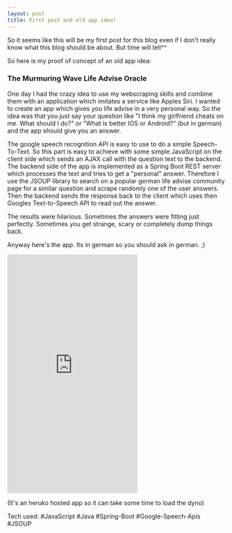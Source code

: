 ```yaml
---
layout: post
title: First post and old app idea!
---
```


So it seems like this will be my first post for this blog even if I don't really know what
this blog should be about. But time will tell^^

So here is my proof of concept of an old app idea:

### The Murmuring Wave Life Advise Oracle

One day I had the crazy idea to use my webscraping skills and combine them with
an application which imitates a service like Apples Siri.
I wanted to create an app which gives you life advise in a very personal way.
So the idea was that you just say your question like "I think my girlfriend
cheats on me. What should I do?" or "What is better IOS or Android?" (but in german) and the app should give you an
answer.

The google speech recognition API is easy to use to do a simple Speech-To-Text.
So this part is easy to achieve with some simple JavaScript on the client side
which sends an AJAX call with the question text to the backend.
The backend side of the app is implemented as a Spring Boot REST server which
processes the text and tries to get a "personal"
answer. Therefore I use the JSOUP library to search on a popular german life advise
community page for a similar question and scrape randomly one of the user answers.
Then the backend sends the response back to the client which uses then Googles
Text-to-Speech API to read out the answer.

 The results were hilarious. Sometimes the answers were fitting just perfectly.
 Sometimes you get strange, scary or completely dump things back.

 Anyway here's the app. Its in german so you should ask in german. ;)

 <iframe width="300" height="550" src="https://murmuring-wave-7351.herokuapp.com/"
 frameborder="0"></iframe>

(It's an heruko hosted app so it can take some time to load the dyno)

Tech used:
#JavaScript #Java #Spring-Boot #Google-Speech-Apis #JSOUP
